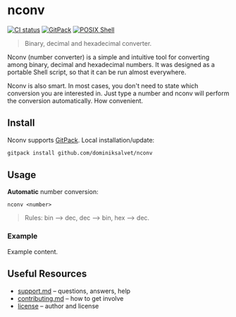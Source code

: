 # nconv

[![CI status](https://github.com/dominiksalvet/nconv/workflows/CI/badge.svg)](https://github.com/dominiksalvet/nconv/actions)
[![GitPack](https://img.shields.io/badge/-GitPack-571997)](https://github.com/dominiksalvet/gitpack)
[![POSIX Shell](https://img.shields.io/badge/POSIX-Shell-111111)](https://pubs.opengroup.org/onlinepubs/9699919799/utilities/V3_chap02.html)

> Binary, decimal and hexadecimal converter.

Nconv (number converter) is a simple and intuitive tool for converting among binary, decimal and hexadecimal numbers. It was designed as a portable Shell script, so that it can be run almost everywhere.

Nconv is also smart. In most cases, you don't need to state which conversion you are interested in. Just type a number and nconv will perform the conversion automatically. How convenient.

## Install

Nconv supports [GitPack](https://github.com/dominiksalvet/gitpack). Local installation/update:

```sh
gitpack install github.com/dominiksalvet/nconv
```

## Usage

**Automatic** number conversion:

```
nconv <number>
```

> Rules: bin ⟶ dec, dec ⟶ bin, hex ⟶ dec.

### Example

Example content.

## Useful Resources

* [support.md](support.md) – questions, answers, help
* [contributing.md](contributing.md) – how to get involve
* [license](license) – author and license

